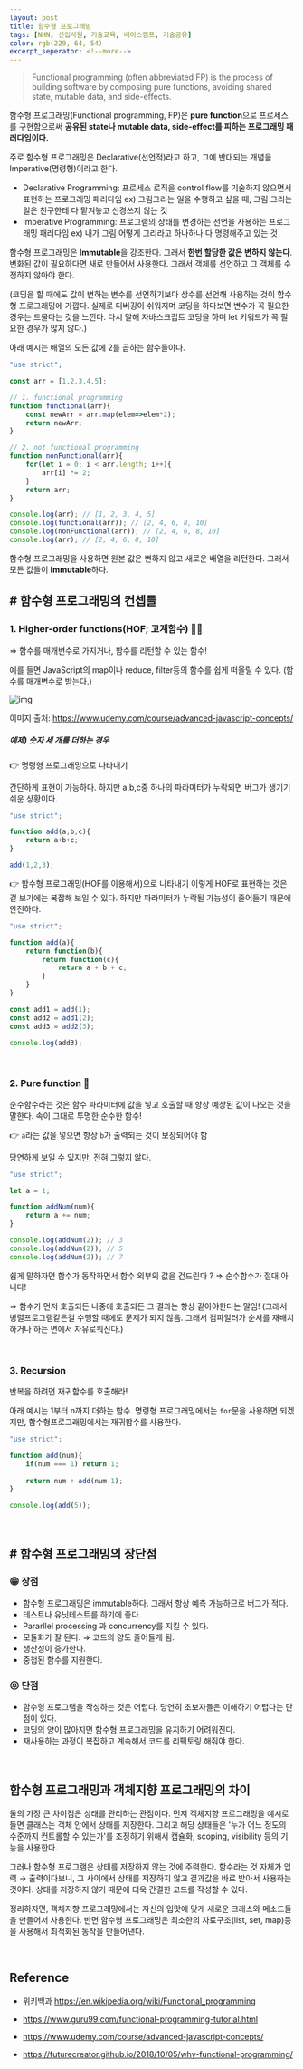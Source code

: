 ```yaml
---
layout: post
title: 함수형 프로그래밍
tags: [NHN, 신입사원, 기술교육, 베이스캠프, 기술공유]
color: rgb(229, 64, 54)
excerpt_seperator: <!--more-->
---
```


> Functional programming (often abbreviated FP) is the process of building software by composing pure functions, avoiding shared state, mutable data, and side-effects.

함수형 프로그래밍(Functional programming, FP)은 **pure function**으로 프로세스를 구현함으로써 **공유된 state나 mutable data, side-effect를 피하는 프로그래밍 패러다임이다.**

<!--more-->

주로 함수형 프로그래밍은 Declarative(선언적)라고 하고, 그에 반대되는 개념을 Imperative(명령형)이라고 한다.

- Declarative Programming: 프로세스 로직을 control flow를 기술하지 않으면서 표현하는 프로그래밍 패러다임
  ex) 그림그리는 일을 수행하고 싶을 때, 그림 그리는 일은 친구한테 다 맡겨놓고 신경쓰지 않는 것
- Imperative Programming: 프로그램의 상태를 변경하는 선언을 사용하는 프로그래밍 패러다임
  ex) 내가 그림 어떻게 그리라고 하나하나 다 명령해주고 있는 것

함수형 프로그래밍은 **Immutable**을 강조한다. 그래서 **한번 할당한 값은 변하지 않는다**. 변화된 값이 필요하다면 새로 만들어서 사용한다. 그래서 객체를 선언하고 그 객체를 수정하지 않아야 한다.

(코딩을 할 때에도 값이 변하는 변수를 선언하기보다 상수를 선언해 사용하는 것이 함수형 프로그래밍에 가깝다. 실제로 디버깅이 쉬워지며 코딩을 하다보면 변수가 꼭 필요한 경우는 드물다는 것을 느낀다. 다시 말해 자바스크립트 코딩을 하며 let 키워드가 꼭 필요한 경우가 많지 않다.)

아래 예시는 배열의 모든 값에 2를 곱하는 함수들이다.

```jsx
"use strict";

const arr = [1,2,3,4,5];

// 1. functional programming
function functional(arr){
    const newArr = arr.map(elem=>elem*2);
    return newArr;
}

// 2. not functional programming
function nonFunctional(arr){
    for(let i = 0; i < arr.length; i++){
        arr[i] *= 2;
    }
    return arr;
}

console.log(arr); // [1, 2, 3, 4, 5]
console.log(functional(arr)); // [2, 4, 6, 8, 10]
console.log(nonFunctional(arr)); // [2, 4, 6, 8, 10]
console.log(arr); // [2, 4, 6, 8, 10]
```

함수형 프로그래밍을 사용하면 원본 값은 변하지 않고 새로운 배열을 리턴한다. 그래서 모든 값들이 **Immutable**하다.
<br>

## # 함수형 프로그래밍의 컨셉들

### 1. Higher-order functions(HOF; 고계함수) 🧙‍♂️

⇒ 함수를 매개변수로 가지거나, 함수를 리턴할 수 있는 함수!

예를 들면 JavaScript의 map이나 reduce, filter등의 함수를 쉽게 떠올릴 수 있다. (함수를 매개변수로 받는다.)

![img](https://k.kakaocdn.net/dn/JvLst/btqFbBuglWh/pjv4OGIBACs2MNY8pE6vv1/img.png)

이미지 출처: https://www.udemy.com/course/advanced-javascript-concepts/

##### 예제) 숫자 세 개를 더하는 경우

👉 명령형 프로그래밍으로 나타내기

간단하게 표현이 가능하다. 하지만 a,b,c중 하나의 파라미터가 누락되면 버그가 생기기 쉬운 상황이다.

```jsx
"use strict";

function add(a,b,c){
    return a+b+c;
}

add(1,2,3);
```

👉 함수형 프로그래밍(HOF를 이용해서)으로 나타내기 이렇게 HOF로 표현하는 것은 겉 보기에는 복잡해 보일 수 있다. 하지만 파라미터가 누락될 가능성이 줄어들기 때문에 안전하다.

```jsx
"use strict";

function add(a){
    return function(b){
        return function(c){
            return a + b + c;
        }
    }
}

const add1 = add(1);
const add2 = add1(2);
const add3 = add2(3);

console.log(add3);
```

<br>

### 2. Pure function 🧊

순수함수라는 것은 함수 파라미터에 값을 넣고 호출할 때 항상 예상된 값이 나오는 것을 말한다. 속이 그대로 투명한 순수한 함수!

👉 `a`라는 값을 넣으면 항상 `b`가 출력되는 것이 보장되어야 함

당연하게 보일 수 있지만, 전혀 그렇지 않다.

```jsx
"use strict";

let a = 1;

function addNum(num){
    return a += num;
}

console.log(addNum(2)); // 3
console.log(addNum(2)); // 5
console.log(addNum(2)); // 7
```

쉽게 말하자면 함수가 동작하면서 함수 외부의 값을 건드린다 ? ⇒ 순수함수가 절대 아니다!

⇒ 함수가 먼저 호출되든 나중에 호출되든 그 결과는 항상 같아야한다는 말임! (그래서 병렬프로그램같은걸 수행할 때에도 문제가 되지 않음. 그래서 컴파일러가 순서를 재배치하거나 하는 면에서 자유로워진다.)

<br>

### 3. Recursion

반복을 하려면 재귀함수를 호출해라!

아래 예시는 1부터 n까지 더하는 함수. 명령형 프로그래밍에서는 `for`문을 사용하면 되겠지만, 함수형프로그래밍에서는 재귀함수를 사용한다.

```jsx
"use strict";

function add(num){
    if(num === 1) return 1;
    
    return num + add(num-1);
}

console.log(add(5));
```

<br>

## # 함수형 프로그래밍의 장단점

### 😁 장점

- 함수형 프로그래밍은 immutable하다. 그래서 항상 예측 가능하므로 버그가 적다.
- 테스트나 유닛테스트를 하기에 좋다.
- Pararllel processing 과 concurrency를 지킬 수 있다.
- 모듈화가 잘 된다. ⇒ 코드의 양도 줄어들게 됨.
- 생산성이 증가한다.
- 중첩된 함수를 지원한다.

### 😖 단점

- 함수형 프로그램을 작성하는 것은 어렵다. 당연히 초보자들은 이해하기 어렵다는 단점이 있다.
- 코딩의 양이 많아지면 함수형 프로그래밍을 유지하기 어려워진다.
- 재사용하는 과정이 복잡하고 계속해서 코드를 리팩토링 해줘야 한다.

<br>

## 함수형 프로그래밍과 객체지향 프로그래밍의 차이

둘의 가장 큰 차이점은 상태를 관리하는 관점이다. 먼저 객체지향 프로그래밍을 예시로 들면 클래스는 객체 안에서 상태를 저장한다. 그리고 해당 상태들은 '누가 어느 정도의 수준까지 컨트롤할 수 있는가'를 조정하기 위해서 캡슐화, scoping, visibility 등의 기능을 사용한다. 

그러나 함수형 프로그램은 상태를 저장하지 않는 것에 주력한다. 함수라는 것 자체가 입력 → 출력이다보니, 그 사이에서 상태를 저장하지 않고 결과값을 바로 받아서 사용하는 것이다. 상태를 저장하지 않기 때문에 더욱 간결한 코드를 작성할 수 있다. 

정리하자면, 객체지향 프로그래밍에서는 자신의 입맛에 맞게 새로운 크래스와 메소드들을 만들어서 사용한다. 반면 함수형 프로그래밍은 최소한의 자료구조(list, set, map)등을 사용해서 최적화된 동작을 만들어낸다.

<br>

## Reference

* 위키백과 https://en.wikipedia.org/wiki/Functional_programming
* https://www.guru99.com/functional-programming-tutorial.html
* https://www.udemy.com/course/advanced-javascript-concepts/

* https://futurecreator.github.io/2018/10/05/why-functional-programming/